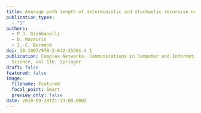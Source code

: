 ```yaml
---
title: Average path length of deterministic and stochastic recursive networks
publication_types:
  - "1"
authors:
  - P.J. Giabbanelli
  - D. Mazauric
  - J.-C. Bermond
doi: 10.1007/978-3-642-25501-4_1
publication: Complex Networks. Communications in Computer and Information
  Science, vol 116. Springer
draft: false
featured: false
image:
  filename: featured
  focal_point: Smart
  preview_only: false
date: 2010-09-28T21:13:00.000Z
---
```

